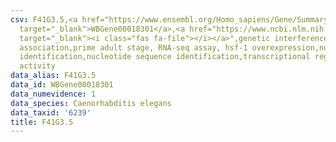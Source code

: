 ```yaml
---
csv: F41G3.5,<a href="https://www.ensembl.org/Homo_sapiens/Gene/Summary?db=core;g=WBGene00018301"
  target="_blank">WBGene00018301</a>,<a href="https://www.ncbi.nlm.nih.gov/pubmed/30894454"
  target="_blank"><i class="fas fa-file"></i></a>",genetic interference,functional
  association,prime adult stage, RNA-seq assay, hsf-1 overexpression,nucleotide sequence
  identification,nucleotide sequence identification,transcriptional regulation,up-regulates
  activity
data_alias: F41G3.5
data_id: WBGene00018301
data_numevidence: 1
data_species: Caenorhabditis elegans
data_taxid: '6239'
title: F41G3.5
---
```

